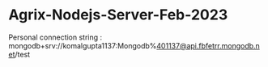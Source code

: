 # Agrix-Nodejs-Server-Feb-2023
Personal connection string : mongodb+srv://komalgupta1137:Mongodb%401137@api.fbfetrr.mongodb.net/test
